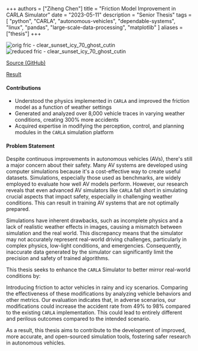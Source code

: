 +++
authors = ["Ziheng Chen"]
title = "Friction Model Improvement in CARLA Simulator"
date = "2023-05-11"
description = "Senior Thesis"
tags = [
    "python",
    "CARLA",
    "autonomous-vehicles",
    "dependable-systems",
    "linux",
    "pandas",
    "large-scale-data-processing",
    "matplotlib"
]
aliases = ["thesis"]
+++

![orig fric - clear_sunset_icy_70_ghost_cutin](/images/projects/thesis1.gif)
![reduced fric - clear_sunset_icy_70_ghost_cutin](/images/projects/thesis2.gif)

[Source (GitHub)](https://github.com/zihengjackchen/CARLA-Modified-Pipeline/tree/master)

[Result](https://github.com/zihengjackchen/CARLA-Modified-Pipeline/blob/master/(ECE499)%20Deliverables/Thesis.pdf)

#### Contributions
- Understood the physics implemented in `CARLA` and improved the friction model as a function of weather settings 
- Generated and analyzed over 8,000 vehicle traces in varying weather conditions, creating 300\% more accidents
- Acquired expertise in modifying the perception, control, and planning modules in the `CARLA` simulation platform

#### Problem Statement
Despite continuous improvements in autonomous vehicles (AVs), there's still a major concern about their safety. Many AV systems are developed using computer simulations because it's a cost-effective way to create useful datasets. Simulations, especially those used as benchmarks, are widely employed to evaluate how well AV models perform. However, our research reveals that even advanced AV simulators like `CARLA` fall short in simulating crucial aspects that impact safety, especially in challenging weather conditions. This can result in training AV systems that are not optimally prepared.

Simulations have inherent drawbacks, such as incomplete physics and a lack of realistic weather effects in images, causing a mismatch between simulation and the real world. This discrepancy means that the simulator may not accurately represent real-world driving challenges, particularly in complex physics, low-light conditions, and emergencies. Consequently, inaccurate data generated by the simulator can significantly limit the precision and safety of trained algorithms.

This thesis seeks to enhance the `CARLA` Simulator to better mirror real-world conditions by:

Introducing friction to actor vehicles in rainy and icy scenarios.
Comparing the effectiveness of these modifications by analyzing vehicle behaviors and other metrics.
Our evaluation indicates that, in adverse scenarios, our modifications could increase the accident rate from 49% to 98% compared to the existing `CARLA` implementation. This could lead to entirely different and perilous outcomes compared to the intended scenario.

As a result, this thesis aims to contribute to the development of improved, more accurate, and open-sourced simulation tools, fostering safer research in autonomous vehicles.



